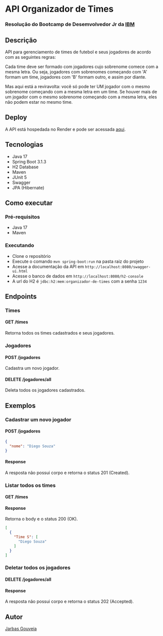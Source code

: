 # API Organizador de Times
### Resolução do Bootcamp de Desemvolvedor Jr da [IBM](https://www.ibm.com/br-pt)
## Descrição
API para gerenciamento de times de futebol e seus jogadores de acordo com as seguintes regras:

Cada time deve ser formado com jogadores cujo sobrenome comece com a mesma letra. Ou seja, jogadores com sobrenomes começando com 'A' formam um time, jogadores com 'B' formam outro, e assim por diante.

Mas aqui está a reviravolta: você só pode ter UM jogador com o mesmo sobrenome começando com a mesma letra em um time. Se houver mais de um jogador com o mesmo sobrenome começando com a mesma letra, eles não podem estar no mesmo time.

## Deploy
A API está hospedada no Render e pode ser acessada [aqui](#).

## Tecnologias
- Java 17
- Spring Boot 3.1.3
- H2 Database
- Maven
- JUnit 5
- Swagger
- JPA (Hibernate)
## Como executar
### Pré-requisitos
- Java 17
- Maven

### Executando
- Clone o repositório
- Execute o comando `mvn spring-boot:run` na pasta raiz do projeto
- Acesse a documentação da API em `http://localhost:8080/swagger-ui.html`
- Acesse o banco de dados em `http://localhost:8080/h2-console`
- A url do H2 é `jdbc:h2:mem:organizador-de-times` com a senha `1234`

## Endpoints
### Times
#### GET /times
Retorna todos os times cadastrados e seus jogadores.
### Jogadores
#### POST /jogadores
Cadastra um novo jogador.
#### DELETE /jogadores/all
Deleta todos os jogadores cadastrados.

## Exemplos
### Cadastrar um novo jogador
#### POST /jogadores
```json
{
  "nome": "Diego Souza"
}
```
#### Response
A resposta não possui corpo e retorna o status 201 (Created).
### Listar todos os times
#### GET /times
#### Response
Retorna o body e o status 200 (OK).
```json
[
  {
    "Time S": [
      "Diego Souza"
    ]
  }
]
```
### Deletar todos os jogadores
#### DELETE /jogadores/all
#### Response
A resposta não possui corpo e retorna o status 202 (Accepted).

## Autor
[Jarbas Gouveia](https://github.com/jjgouveia)

